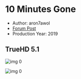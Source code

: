 # 10 Minutes Gone

* Author: aron7awol
* [Forum Post](https://www.avsforum.com/threads/bass-eq-for-filtered-movies.2995212/post-58767278)
* Production Year: 2019

## TrueHD 5.1

![img 0](https://i.imgur.com/TcDxoUa.jpg)

![img 0](https://i.imgur.com/C42ZuRd.png)

